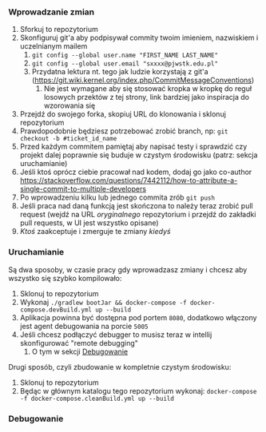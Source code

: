 ### Wprowadzanie zmian

1. Sforkuj to repozytorium
2. Skonfiguruj git'a aby podpisywał commity twoim imieniem, nazwiskiem i uczelnianym mailem
   1. `git config --global user.name "FIRST_NAME LAST_NAME"`
   2. `git config --global user.email "sxxxx@pjwstk.edu.pl"`
   3. Przydatna lektura nt. tego jak ludzie korzystają z git'a (https://git.wiki.kernel.org/index.php/CommitMessageConventions)
      1. Nie jest wymagane aby się stosować kropka w kropkę do reguł losowych przektów z tej strony, link bardziej jako inspiracja do wzorowania się
3. Przejdź do swojego forka, skopiuj URL do klonowania i sklonuj repozytorium
4. Prawdopodobnie będziesz potrzebować zrobić branch, np: `git checkout -b #ticket_id_name`
5. Przed każdym commitem pamiętaj aby napisać testy i sprawdzić czy projekt dalej poprawnie się buduje w czystym środowisku (patrz: sekcja uruchamianie)
6. Jeśli ktoś oprócz ciebie pracował nad kodem, dodaj go jako co-author https://stackoverflow.com/questions/7442112/how-to-attribute-a-single-commit-to-multiple-developers
7. Po wprowadzeniu kilku lub jednego commita zrób `git push`
8. Jeśli praca nad daną funkcją jest skończona to należy teraz zrobić pull request (wejdź na URL _oryginalnego_ repozytorium i przejdź do zakładki pull requests, w UI jest wszystko opisane)
9. _Ktoś_ zaakceptuje i zmerguje te zmiany _kiedyś_

### Uruchamianie

Są dwa sposoby, w czasie pracy gdy wprowadzasz zmiany i chcesz aby wszystko się szybko kompilowało:

1. Sklonuj to repozytorium
2. Wykonaj `./gradlew bootJar && docker-compose -f docker-compose.devBuild.yml up --build`
3. Aplikacja powinna być dostępna pod portem `8080`, dodatkowo włączony jest agent debugowania na porcie `5005`
4. Jeśli chcesz podłączyć debugger to musisz teraz w intellij skonfigurować "remote debugging"
   1. O tym w sekcji [Debugowanie](#debugowanie)


Drugi sposób, czyli zbudowanie w kompletnie czystym środowisku:

1. Sklonuj to repozytorium
2. Będąc w głównym katalogu tego repozytorium wykonaj: `docker-compose -f docker-compose.cleanBuild.yml up --build`

### Debugowanie
